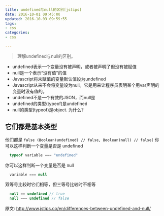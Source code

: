 ```yaml
---
title: undefined与null的区别[jstips]
date: 2016-10-01 09:45:00
updated: 2016-10-03 09:59:55
tags: 
- css
categories: 
- css

---
```

> 理解undefined与null的区别。

 - undefined表示一个变量没有被声明，或者被声明了但没有被赋值
 - null是一个表示“没有值”的值
 - Javascript将未赋值的变量默认值设为undefined
 - Javascript从来不会将变量设为null。它是用来让程序员表明某个用var声明的变量时没有值的。
 - undefined不是一个有效的JSON，而null是
 - undefined的类型(typeof)是undefined
 - null的类型(typeof)是object. 为什么?

## 它们都是基本类型


<!--more-->


他们都是 `false (Boolean(undefined) // false, Boolean(null) // false)`
你可以这样判断一个变量是否是 undefined
```javascript
  typeof variable === "undefined"
```
你可以这样判断一个变量是否是 null
```javascript
  variable === null
```
双等号比较时它们相等，但三等号比较时不相等
```javascript
  null == undefined // true
  null === undefined // false
```

原文: http://www.jstips.co/en/differences-between-undefined-and-null/